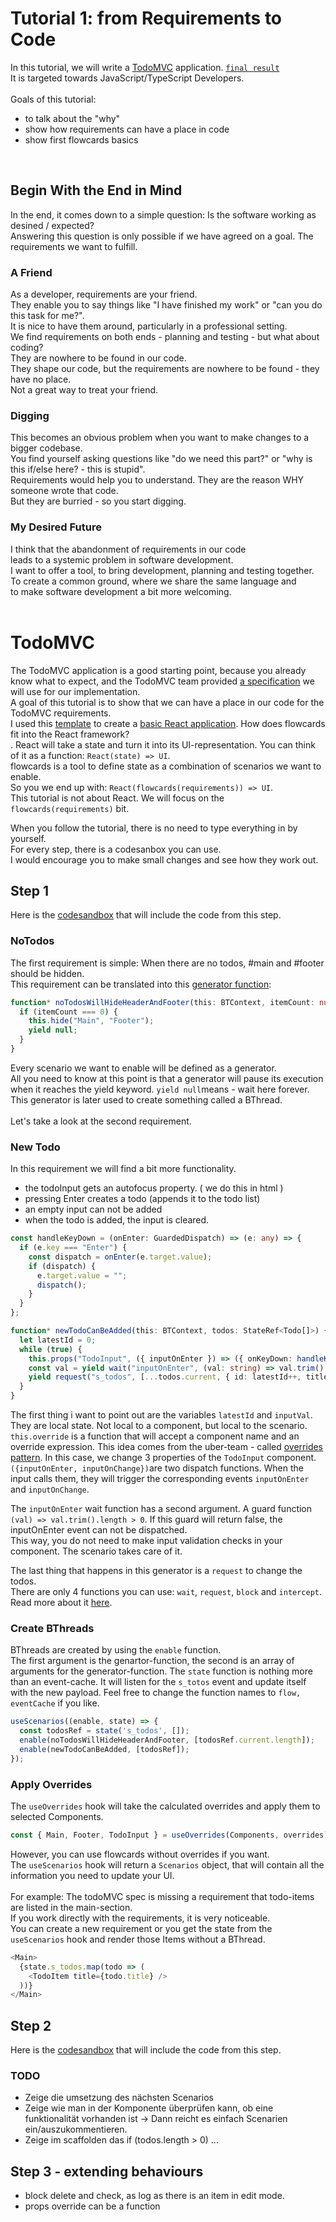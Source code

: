 # Tutorial 1: from Requirements to Code

In this tutorial, we will write a [TodoMVC](http://todomvc.com/) application. [` final result `](https://codesandbox.io/s/todomvc-final-xbll0)<br/>
It is targeted towards JavaScript/TypeScript Developers.<br/>
<br/>
Goals of this tutorial: 
- to talk about the "why"
- show how requirements can have a place in code
- show first flowcards basics
<br/>

## Begin With the End in Mind

In the end, it comes down to a simple question: Is the software working as desined / expected?<br/>
Answering this question is only possible if we have agreed on a goal. The requirements we want to fulfill.<br/>

### A Friend

As a developer, requirements are your friend.<br/>
They enable you to say things like "I have finished my work" or "can you do this task for me?".<br/>
It is nice to have them around, particularly in a professional setting.<br/>
We find requirements on both ends - planning and testing - but what about coding?<br/>
They are nowhere to be found in our code.<br/>
They shape our code, but the requirements are nowhere to be found - they have no place.<br/>
Not a great way to treat your friend.<br/>

### Digging

This becomes an obvious problem when you want to make changes to a bigger codebase.<br/>
You find yourself asking questions like "do we need this part?" or "why is this if/else here? - this is stupid".<br/>
Requirements would help you to understand. They are the reason WHY someone wrote that code.<br/>
But they are burried - so you start digging.<br/>

### My Desired Future

I think that the abandonment of requirements in our code<br/>
leads to a systemic problem in software development.<br/>
I want to offer a tool, to bring development, planning and testing together.<br/>
To create a common ground, where we share the same language and<br/> 
to make software development a bit more welcoming.<br/>
<br/>

# TodoMVC

The TodoMVC application is a good starting point, because you already know what to expect, and the TodoMVC team provided [a specification](https://github.com/tastejs/todomvc/blob/master/app-spec.md#functionality) we will use for our implementation.<br/>
A goal of this tutorial is to show that we can have a place in our code for the TodoMVC requirements.<br/>
I used this [template](https://github.com/tastejs/todomvc-app-template/) to create a [basic React application](https://codesandbox.io/s/todomvc-step-1-44z8u).
How does flowcards fit into the React framework?<br/>. 
React will take a state and turn it into its UI-representation. You can think of it as a function: `React(state) => UI`.<br/>
flowcards is a tool to define state as a combination of scenarios we want to enable.<br/>
So you we end up with: `React(flowcards(requirements)) => UI`.<br/>
This tutorial is not about React. We will focus on the `flowcards(requirements)` bit.<br/>

When you follow the tutorial, there is no need to type everything in by yourself.<br/> 
For every step, there is a codesanbox you can use.<br/>
I would encourage you to make small changes and see how they work out.<br/>

## Step 1

Here is the [codesandbox](https://codesandbox.io/s/todomvc-step-2-gbj7o) that will include the code from this step.

### NoTodos

The first requirement is simple: When there are no todos, #main and #footer should be hidden.<br/>
This requirement can be translated into this [generator function](https://codeburst.io/understanding-generators-in-es6-javascript-with-examples-6728834016d5):

```ts
function* noTodosWillHideHeaderAndFooter(this: BTContext, itemCount: number) {
  if (itemCount === 0) {
    this.hide("Main", "Footer");
    yield null;
  }
}
```

Every scenario we want to enable will be defined as a generator.<br/>
All you need to know at this point is that a generator will pause its execution when it reaches the yield keyword.
`yield null`means - wait here forever.<br/>
This generator is later used to create something called a BThread.<br/>
<br/>
Let's take a look at the second requirement.

### New Todo

In this requirement we will find a bit more functionality.<br>

- the todoInput gets an autofocus property. ( we do this in html )
- pressing Enter creates a todo (appends it to the todo list)
- an empty input can not be added
- when the todo is added, the input is cleared.

```ts
const handleKeyDown = (onEnter: GuardedDispatch) => (e: any) => {
  if (e.key === "Enter") {
    const dispatch = onEnter(e.target.value);
    if (dispatch) {
      e.target.value = "";
      dispatch();
    }
  }
};

function* newTodoCanBeAdded(this: BTContext, todos: StateRef<Todo[]>) {
  let latestId = 0;
  while (true) {
    this.props("TodoInput", ({ inputOnEnter }) => ({ onKeyDown: handleKeyDown(inputOnEnter) }));
    const val = yield wait("inputOnEnter", (val: string) => val.trim().length > 0);
    yield request("s_todos", [...todos.current, { id: latestId++, title: val, isCompleted: false }]);
  }
}
```

The first thing i want to point out are the variables `latestId` and `inputVal`.<br/>
They are local state. Not local to a component, but local to the scenario.<br/>
`this.override` is a function that will accept a component name and an override expression. This idea comes from the uber-team - called [overrides pattern](https://medium.com/@dschnr/better-reusable-react-components-with-the-overrides-pattern-9eca2339f646). In this case, we change 3 properties of the `TodoInput` component.<br/>
`({inputOnEnter, inputOnChange})`are two dispatch functions. When the input calls them, they will trigger the corresponding events `inputOnEnter` and `inputOnChange`.

The `inputOnEnter` wait function has a second argument. A guard function `(val) => val.trim().length > 0`. If this
guard will return false, the inputOnEnter event can not be dispatched.<br/>
This way, you do not need to make input validation checks in your component. The scenario takes care of it.<br/>

The last thing that happens in this generator is a `request` to change the todos.<br/>
There are only 4 functions you can use: `wait`, `request`, `block` and `intercept`.<br/>
Read more about it [here](https://medium.com/@lmatteis/react-behavioral-cf6523747aaf).<br/>

### Create BThreads

BThreads are created by using the `enable` function.<br/>
The first argument is the genartor-function, the second is an array of arguments for the generator-function. The `state` function is nothing more than an event-cache. It will listen for the `s_totos` event and update itself with the new payload.
Feel free to change the function names to `flow, eventCache` if you like.

```ts
useScenarios((enable, state) => {
  const todosRef = state('s_todos', []);
  enable(noTodosWillHideHeaderAndFooter, [todosRef.current.length]);
  enable(newTodoCanBeAdded, [todosRef]);
});
```

### Apply Overrides

The `useOverrides` hook will take the calculated overrides and apply them to selected Components.<br/>

```ts
const { Main, Footer, TodoInput } = useOverrides(Components, overrides);
```

However, you can use flowcards without overrides if you want.<br/>
The `useScenarios` hook will return a `Scenarios` object, that will contain all the information you need to update your UI.<br/>
<br/>
For example: The todoMVC spec is missing a requirement that todo-items are listed in the main-section.<br/>
If you work directly with the requirements, it is very noticeable.<br/>
You can create a new requirement or you get the state from the `useScenarios` hook and render those Items without a BThread.<br/>

```ts
<Main>
  {state.s_todos.map(todo => (
    <TodoItem title={todo.title} />
  ))}
</Main>
```

## Step 2

Here is the [codesandbox](https://codesandbox.io/s/todomvc-step-2-gbj7o) that will include the code from this step.

### TODO

- Zeige die umsetzung des nächsten Scenarios
- Zeige wie man in der Komponente überprüfen kann, ob eine funktionalität vorhanden ist
  -> Dann reicht es einfach Scenarien ein/auszukommentieren.
- Zeige im scaffolden das if (todos.length > 0) ...


## Step 3 - extending behaviours
- block delete and check, as log as there is an item in edit mode.
- props override can be a function
